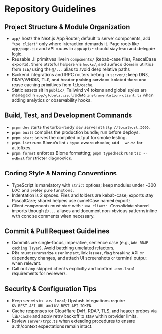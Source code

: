 # Repository Guidelines

## Project Structure & Module Organization
- `app/` hosts the Next.js App Router; default to server components, add `"use client"` only where interaction demands it. Page roots like `app/page.tsx` and API routes in `app/api/*` should stay lean and delegate logic.
- Reusable UI primitives live in `components/` (kebab-case files, PascalCase exports). Share stateful helpers via `hooks/`, and surface domain utilities from `lib/` using the `@/...` alias to avoid deep relative paths.
- Backend integrations and tRPC routers belong in `server/`; keep DNS, RDAP/WHOIS, TLS, and header probing services isolated there and reuse caching primitives from `lib/cache`.
- Static assets sit in `public/`; Tailwind v4 tokens and global styles are managed in `app/globals.css`. Update `instrumentation-client.ts` when adding analytics or observability hooks.

## Build, Test, and Development Commands
- `pnpm dev` starts the turbo-ready dev server at `http://localhost:3000`.
- `pnpm build` compiles the production bundle; run before deploys.
- `pnpm start` serves the compiled output for smoke testing.
- `pnpm lint` runs Biome’s lint + type-aware checks; add `--write` for autofixes.
- `pnpm format` enforces Biome formatting; `pnpm typecheck` runs `tsc --noEmit` for stricter diagnostics.

## Coding Style & Naming Conventions
- TypeScript is mandatory with `strict` options; keep modules under ~300 LOC and prefer pure functions.
- Indentation is 2 spaces. Files and folders are kebab-case; exports stay PascalCase; shared helpers use camelCase named exports.
- Client components must start with `"use client"`. Consolidate shared imports through `@/...` aliases and document non-obvious patterns inline with concise comments when necessary.

## Commit & Pull Request Guidelines
- Commits are single-focus, imperative, sentence case (e.g., `Add RDAP caching layer`). Avoid batching unrelated refactors.
- PRs must summarize user impact, link issues, flag breaking API or dependency changes, and attach UI screenshots or terminal output when relevant.
- Call out any skipped checks explicitly and confirm `.env.local` requirements for reviewers.

## Security & Configuration Tips
- Keep secrets in `.env.local`; Upstash integrations require `KV_REST_API_URL` and `KV_REST_API_TOKEN`.
- Cache responses for Cloudflare DoH, RDAP, TLS, and header probes via `lib/cache` and apply retry backoff to stay within provider limits.
- Review `server/trpc.ts` when extending procedures to ensure auth/context expectations remain intact.
